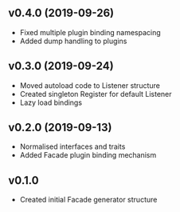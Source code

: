 ## v0.4.0 (2019-09-26)
* Fixed multiple plugin binding namespacing
* Added dump handling to plugins

## v0.3.0 (2019-09-24)
* Moved autoload code to Listener structure
* Created singleton Register for default Listener
* Lazy load bindings

## v0.2.0 (2019-09-13)
* Normalised interfaces and traits
* Added Facade plugin binding mechanism

## v0.1.0
* Created initial Facade generator structure
